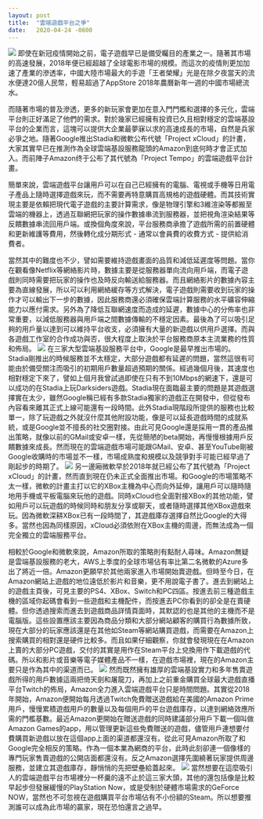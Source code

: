 ```yaml
---
layout: post
title:  "雲端遊戲平台之爭"
date:   2020-04-24 -0800
---
```

![]({{site.url}}/images/gamer.jpg)
即使在新冠疫情開始之前，電子遊戲早已是備受矚目的產業之一。隨著其市場的高速發展，2018年便已經超越了全球電影市場的規模。而這次的疫情則更加加速了產業的滲透率，中國大陸市場最大的手遊「王者榮耀」光是在除夕夜當天的流水便達20億人民幣，輕易超過了AppStore 2018年農曆新年一週的中國市場總流水。

而隨著市場的普及滲透，更多的新玩家會更加在意入門門檻和選擇的多元化，雲端平台則正好滿足了他們的需求。對於幾家已經擁有投資已久且相對穩定的雲端基設平台的企業而言，這塊可以提供大企業最夢寐以求的高速成長的市場，自然是兵家必爭之地。隨著Google推出Stadia和微軟公布代號「Project xCloud」的計畫，大家其實早已在推測作為全球雲端基設服務龍頭的Amazon到底何時才會正式加入。而前陣子Amazon终于公布了其代號為「Project Tempo」的雲端遊戲平台計畫。

簡單來說，雲端遊戲平台讓用戶可以在自己已經擁有的電腦、電視或手機等日用電子產品上隨時選擇遊戲來玩，而不需要再特意購買高規格的遊戲硬體。而其技術實現主要是依賴把現代電子遊戲的主要計算需求，像是物理引擎和3維渲染等都搬至雲端的機器上，透過互聯網把玩家的操作數據串流到服務器，並把視角渲染結果等反饋數據串流回用戶端。或換個角度來說，平台服務商承擔了遊戲所需的前置硬體和更新維護等費用，然後轉化成分期形式 - 通常以會員費的收費方式 - 提供給消費者。

當然其中的難度也不少，譬如需要維持遊戲畫面的品質和減低延遲度等問題。當你在觀看像Netflix等網絡影片時，數據主要是從服務器單向流向用戶端，而電子遊戲則同時需要把玩家的操作也及時反向輸送給服務器。而且網絡影片的數據內容主要為直線發展，所以可以利用網絡緩存等方式解決，電子遊戲則需要收到玩家的操作才可以輸出下一步的數據，因此服務商還必須確保雲端計算服務的水平礦容伸縮能力以應付需求。另外為了降低互聯網速度而造成的延遲，數據中心的分佈率也非常重要，以減低服務器與用戶端之間數據傳輸的不穩定因素。最後為了可以吸引足夠的用戶量以達到可以維持平台收支，必須擁有大量的新遊戲以供用戶選擇。而與各遊戲工作室的合作成功與否，很大程度上取決於平台服務商原本主流業務的性質和佈局。
![]({{site.url}}/images/stadia.png)
在三家大型雲端基設服務平台中，Google是最早推出市場的。Stadia剛推出的時候服務並不太穩定，大部分遊戲都有延遲的問題，當然這很有可能由於備受關注而吸引的初期用戶數量超過預期的關係。經過幾個月後，其速度也相對穩定下來了，譬如上個月我曾試過即使在只有不到10Mbps的網速下，還是可以成功的在Stadia上玩Darksiders遊戲。Stadia現在面臨最主要的問題是其遊戲選擇實在太少，雖然Google稱已經有多款Stadia獨家的遊戲正在開發中，但從發布內容看來離其正式上線可能還有一段時間。此外Stadia現階段所提供的服務也比較單一，除了玩遊戲之外就沒什麼其他附設功能，像是可以延長遊戲時間的成就系統，或是Google並不擅長的社交圈對接。由此可見Google還是採用一貫的產品推出策略，就像以前的GMail或安卓一樣，先從簡陋的beta開始，再慢慢根據用戶反饋數據來成長。然而現在的雲端遊戲市場可能跟GMail、安卓、甚至YouTube剛被Google收購時的市場並不一樣，市場成熟度和規模以及競爭對手可能已經早過了剛起步的時期了。
![]({{site.url}}/images/xcloud.png)
另一邊廂微軟早於2018年就已經公布了其代號為「Project xCloud」的計畫，然而直到現在仍未正式全面推出市場。和Google的市場策略不太一樣，微軟的計畫主打以它的XBox主機為中心而向外延伸，讓用戶可以隨時隨地用手機或平板電腦來玩他的遊戲。同時xCloud也全面對接XBox的其他功能，譬如用戶可以玩遊戲的時候同時和朋友分享或聊天，或者隨時選擇其他XBox遊戲來玩。因為微軟深耕XBox已有一段時間了，其遊戲庫存選擇自然比Google的大得多。當然也因為同樣原因，xCloud必須依附在XBox主機的周邊，而無法成為一個完全獨立的雲端服務平台。

相較於Google和微軟來說，Amazon所取的策略則有點耐人尋味。Amazon無疑是雲端基設服務的老大，AWS上季度的全球市場佔有率比第二名微軟的Azure多出了將近一倍。Amazon更願早於其他兩家進入市場開始賣遊戲。但時至今日，在Amazon網站上遊戲的地位遠低於影片和音樂，更不用說電子書了。進去到網站上的遊戲主頁後，可見主要的PS4、XBox、Switch和PC四區。按進去前三種遊戲主機的區域你起碼會看到一些遊戲和主機配件，而按進去PC你看到的卻全是在賣硬體。但你透過搜索而進去到遊戲商品詳情頁面時，其默認的也是其他的主機而不是電腦版。這些設置應該主要因為商品分類和大部分網站顧客的購買行為數據所致，現在大部分的玩家應該還是在其他如Steam等網站購買遊戲，而需要在Amazon上搜索購買的相對還是硬件比較多。而且如果仔細觀察，你就會發現現在在Amazon上賣的大部分PC遊戲，交付的其實是用作在Steam平台上兌換用作下載遊戲的代碼。所以和影片或音樂等電子媒體產品不一樣，在遊戲市場裡，現在的Amazon主要只是作為其中的渠道而已。
![]({{site.url}}/images/twitch-free-games.png)
然而既然擁有雄厚的雲端基設實力和多年售賣遊戲所得的用戶數據這兩把倚天劍和屠龍刀，再加上之前重金購買全球最大遊戲直播平台Twitch的佈局，Amazon全力進入雲端遊戲平台只是時間問題。其實從2018年開始，Amazon便開始每月透過Twitch免費贈送遊戲給在美國的Amazon Prime用戶，慢慢累積遊戲用戶的數量以及每個用戶的平台遊戲庫存，以達到網絡效應所需的門檻基數。最近Amazon更開始在贈送遊戲的同時建議部分用戶下載一個叫做Amazon Games的app，用以管理更新這些免費贈送的遊戲，儘管用戶連想要付費購買新遊戲以放在這個app上面的渠道都還沒有。從此可見Amazon所取了和Google完全相反的策略。作為一個本業為網商的平台，此時此刻卻連一個像樣的專門玩家售賣遊戲的公開店面都還沒有。反之Amazon選擇先圍繞著玩家提供周邊服務，並建立其遊戲庫存，靜悄悄的先把壁壘給蓋起來。
![]({{site.url}}/images/twitch.png)
當然想要在這麼吸引人的雲端遊戲平台市場裡分一杯羹的遠不止於這三家大頭，其他的還包括像是比較早起步但發展緩慢的PlayStation Now，或是受制於硬體市場需求的GeForce NOW，當然也不可忽視在遊戲購買平台市場佔有不小份額的Steam。所以想要推測誰可以成為此市場的贏家，現在恐怕還言之過早。